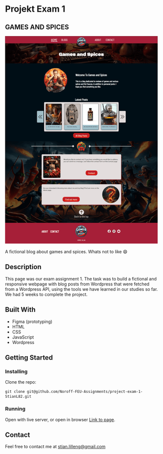 # Projekt Exam 1

## GAMES AND SPICES

![image](/images/readme/screencapture-pe1-stianl-netlify-app-2024-02-19-14_46_59-500-min.png)

A fictional blog about games and spices. Whats not to like 😄

## Description

This page was our exam assignment 1. The task was to build a fictional and responsive webpage with blog posts from Wordpress that were fetched from a Wordpress API, using the tools we have learned in our studies so far. We had 5 weeks to complete the project.

## Built With

- Figma (prototyping)
- HTML
- CSS
- JavaScript
- Wordpress

## Getting Started

### Installing

Clone the repo:

```
git clone git@github.com/Noroff-FEU-Assignments/project-exam-1-StianL82.git
```

### Running

Open with live server, or open in browser [Link to page](https://pe1-stianl.netlify.app/).

## Contact

Feel free to contact me at stian.lilleng@gmail.com

